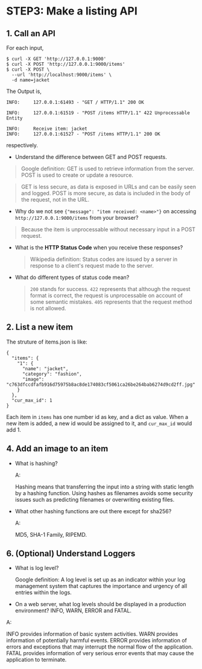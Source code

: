 # STEP3: Make a listing API

## 1. Call an API

For each input,

```shell
$ curl -X GET 'http://127.0.0.1:9000'
$ curl -X POST 'http://127.0.0.1:9000/items'
$ curl -X POST \
  --url 'http://localhost:9000/items' \
  -d name=jacket
```

The Output is,
```shell
INFO:     127.0.0.1:61493 - "GET / HTTP/1.1" 200 OK

INFO:     127.0.0.1:61519 - "POST /items HTTP/1.1" 422 Unprocessable Entity

INFO:     Receive item: jacket
INFO:     127.0.0.1:61527 - "POST /items HTTP/1.1" 200 OK
```
respectively.


* Understand the difference between GET and POST requests.

> Google definition: GET is used to retrieve information from the server. POST is used to create or update a resource.

> GET is less secure, as data is exposed in URLs and can be easily seen and logged.
POST is more secure, as data is included in the body of the request, not in the URL.

* Why do we not see `{"message": "item received: <name>"}` on accessing `http://127.0.0.1:9000/items` from your browser?

> Because the item is unprocessable without necessary input in a POST request.

  * What is the **HTTP Status Code** when you receive these responses?
    
    > Wikipedia definition: Status codes are issued by a server in response to a client's request made to the server.

  * What do different types of status code mean?

    > `200` stands for success.
    `422` represents that although the request format is correct, the request is unprocessable on account of some semantic mistakes.
    `405` represents that the request method is not allowed.

## 2. List a new item

The struture of items.json is like:

```shell
{
  "items": {
    "1": {
      "name": "jacket",
      "category": "fashion",
      "image": "c763dfccdfafb916d75975b8ac8de174083cf5061ca26be264bab6274d9cd2ff.jpg"
    }
  },
  "cur_max_id": 1
}
```

Each item in `items` has one number id as key, and a dict as value.
When a new item is added, a new id would be assigned to it, and `cur_max_id` would add 1.

## 4. Add an image to an item

* What is hashing?

  A:

  Hashing means that transferring the input into a string with static length by a hashing function. Using hashes as filenames avoids some security issues such as predicting filenames or overwriting existing files.

* What other hashing functions are out there except for sha256?
  
  A:

  MD5, SHA-1 Family, RIPEMD.

## 6. (Optional) Understand Loggers

* What is log level?

  Google definition: A log level is set up as an indicator within your log management system that captures the importance and urgency of all entries within the logs.

* On a web server, what log levels should be displayed in a production environment?
  INFO, WARN, ERROR and FATAL.

A:

  INFO provides information of basic system activities.
  WARN provides information of potentially harmful events.
  ERROR provides information of errors and exceptions that may interrupt the normal flow of the application.
  FATAL provides information of very serious error events that may cause the application to terminate.
